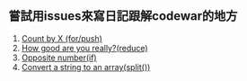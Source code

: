 ## 嘗試用issues來寫日記跟解codewar的地方

1. [Count by X (for/push)](https://github.com/GustavoFringgg/daily_codewar_note/issues/1)
2. [How good are you really?(reduce)](https://github.com/GustavoFringgg/daily_codewar_note/issues/2)
3. [Opposite number(if)](https://github.com/GustavoFringgg/daily_codewar_note/issues/3)
4. [Convert a string to an array(split())](https://github.com/GustavoFringgg/daily_codewar_note/issues/4)
